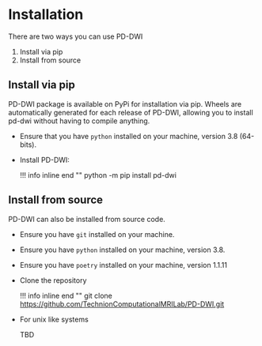# Installation

There are two ways you can use PD-DWI

1. Install via pip
2. Install from source

## Install via pip

PD-DWI package is available on PyPi for installation via pip. Wheels are automatically generated for each release of PD-DWI, allowing you to
install pd-dwi without having to compile anything. 

* Ensure that you have ``python`` installed on your machine, version 3.8 (64-bits).

* Install PD-DWI:

    !!! info inline end ""
        python -m pip install pd-dwi

## Install from source

PD-DWI can also be installed from source code. 

* Ensure you have `git` installed on your machine.
* Ensure you have `python` installed on your machine, version 3.8.
* Ensure you have `poetry` installed on your machine, version 1.1.11
* Clone the repository

    !!! info inline end ""
        git clone https://github.com/TechnionComputationalMRILab/PD-DWI.git

* For unix like systems

    TBD
